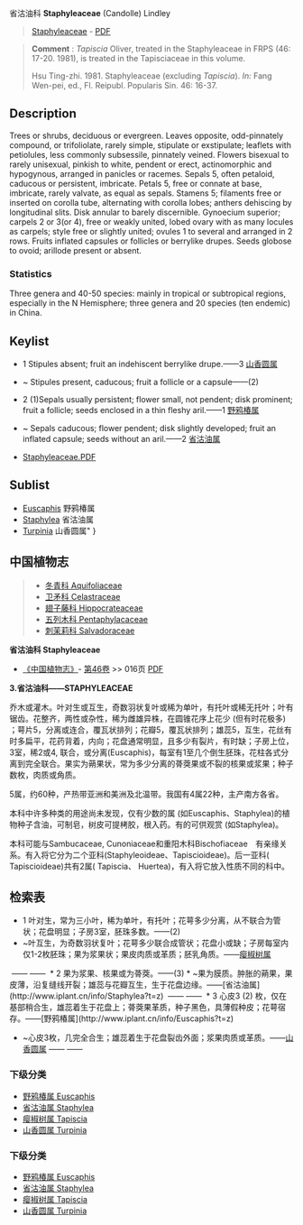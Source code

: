省沽油科 **Staphyleaceae** (Candolle) Lindley

> [Staphyleaceae](http://www.iplant.cn/info/Staphyleaceae?t=foc) - [PDF](http://www.iplant.cn/foc/pdf/Staphyleaceae.pdf)


> **Comment** : 
> *Tapiscia* Oliver, treated in the Staphyleaceae in FRPS (46: 17-20. 1981), is treated in the Tapisciaceae in this volume.
>
> Hsu Ting-zhi. 1981. Staphyleaceae (excluding *Tapiscia*). *In:* Fang Wen-pei, ed., Fl. Reipubl. Popularis Sin. 46: 16-37.

## Description

Trees or shrubs, deciduous or evergreen. Leaves opposite, odd-pinnately compound, or trifoliolate, rarely simple, stipulate or exstipulate; leaflets with petiolules, less commonly subsessile, pinnately veined. Flowers bisexual to rarely unisexual, pinkish to white, pendent or erect, actinomorphic and hypogynous, arranged in panicles or racemes. Sepals 5, often petaloid, caducous or persistent, imbricate. Petals 5, free or connate at base, imbricate, rarely valvate, as equal as sepals. Stamens 5; filaments free or inserted on corolla tube, alternating with corolla lobes; anthers dehiscing by longitudinal slits. Disk annular to barely discernible. Gynoecium superior; carpels 2 or 3(or 4), free or weakly united, lobed ovary with as many locules as carpels; style free or slightly united; ovules 1 to several and arranged in 2 rows. Fruits inflated capsules or follicles or berrylike drupes. Seeds globose to ovoid; arillode present or absent.



### Statistics
Three genera and 40-50 species: mainly in tropical or subtropical regions, especially in the N Hemisphere; three genera and 20 species (ten endemic) in China.


## Keylist

* 1 Stipules absent; fruit an indehiscent berrylike drupe.——3 [山香圆属](http://www.iplant.cn/info/Turpinia?t=foc)
* ~ Stipules present, caducous; fruit a follicle or a capsule——(2)

* 2 (1)Sepals usually persistent; flower small, not pendent; disk prominent; fruit a follicle; seeds enclosed in a thin fleshy aril.——1 [野鸦椿属](http://www.iplant.cn/info/Euscaphis?t=foc)
* ~ Sepals caducous; flower pendent; disk slightly developed; fruit an inflated capsule; seeds without an aril.——2 [省沽油属](http://www.iplant.cn/info/Staphylea?t=foc)


* [Staphyleaceae.PDF](http://www.iplant.cn/foc/pdf/Staphyleaceae.pdf)

## Sublist

* [Euscaphis](http://www.iplant.cn/info/Euscaphis?t=foc)
 野鸦椿属
* [Staphylea](http://www.iplant.cn/info/Staphylea?t=foc)
 省沽油属
* [Turpinia](http://www.iplant.cn/info/Turpinia?t=foc) 山香圆属"
}

## 中国植物志

> * [冬青科  Aquifoliaceae](Aquifoliaceae-冬青科.md)
> * [卫矛科  Celastraceae](Celastraceae-卫矛科.md)
> * [翅子藤科  Hippocrateaceae](http://www.iplant.cn/info/Hippocrateaceae?t=z)
> * [五列木科  Pentaphylacaceae](http://www.iplant.cn/info/Pentaphylacaceae?t=z)
> * [刺茉莉科  Salvadoraceae](http://www.iplant.cn/info/Salvadoraceae?t=z)


**省沽油科 Staphyleaceae**

* [《中国植物志》](http://www.iplant.cn/frps)- [第46卷](http://www.iplant.cn/frps/vol/46) >> 016页 [PDF](http://www.iplant.cn/frps/pdf/46/016z.pdf)


**3.省沽油科——STAPHYLEACEAE**

乔木或灌木。叶对生或互生，奇数羽状复叶或稀为单叶，有托叶或稀无托叶；叶有锯齿。花整齐，两性或杂性，稀为雌雄异株，在圆锥花序上花少 (但有时花极多) ；萼片5，分离或连合，覆瓦状排列；花瓣5，覆瓦状排列；雄蕊5，互生，花丝有时多扁平，花药背着，内向；花盘通常明显，且多少有裂片，有时缺；子房上位，3室，稀2或4, 联合，或分离(Euscaphis)，每室有1至几个倒生胚珠，花柱各式分离到完全联合。果实为蒴果状，常为多少分离的蓇葖果或不裂的核果或浆果；种子数枚，肉质或角质。

5属，约60种，产热带亚洲和美洲及北温带。我国有4属22种，主产南方各省。

本科中许多种类的用途尚未发现，仅有少数的属 (如Euscaphis、Staphylea)的植物种子含油，可制皂，树皮可提栲胶，根入药。有的可供观赏 (如Staphylea)。

本科可能与Sambucaceae, Cunoniaceae和重阳木科Bischofiaceae　有亲缘关系。有入将它分为二个亚科(Staphyleoideae、Tapiscioideae)。后一亚科( Tapiscioideae)共有2属( Tapiscia、 Huertea)，有入将它放入性质不同的科中。

## 检索表

* 1 叶对生，常为三小叶，稀为单叶，有托叶；花萼多少分离，从不联合为管状；花盘明显；子房3室，胚珠多数。——(2)
* ~叶互生，为奇数羽状复叶；花萼多少联合成管状；花盘小或缺；子房每室内仅1-2枚胚珠；果为浆果状；果皮肉质或革质；胚乳角质。——[瘿椒树属](http://www.iplant.cn/info/Tapiscia?t=z)
</td></tr><tr><td>&nbsp;——&nbsp;——&nbsp;</td></tr>
* 2 果为浆果、核果或为蓇葖。——(3)
* ~果为膜质。肿胀的蒴果，果皮薄，沿复缝线开裂；雄蕊与花瓣互生，生于花盘边缘。——[省沽油属](http://www.iplant.cn/info/Staphylea?t=z)
</td></tr><tr><td>&nbsp;——&nbsp;——&nbsp;</td></tr>
* 3 心皮3 (2) 枚，仅在基部稍合生，雄蕊着生于花盘上；蓇葖果革质，种子黑色，具薄假种皮；花萼宿存。——[野鸦椿属](http://www.iplant.cn/info/Euscaphis?t=z)

* ~心皮3枚，几完全合生；雄蕊着生于花盘裂齿外面；浆果肉质或革质。——[山香圆属](http://www.iplant.cn/info/Turpinia?t=z)</td></tr><tr><td>&nbsp;——&nbsp;——&nbsp;</td></tr>
### 下级分类
* [野鸦椿属  Euscaphis](http://www.iplant.cn/info/Euscaphis?t=z)
* [省沽油属  Staphylea](http://www.iplant.cn/info/Staphylea?t=z)
* [瘿椒树属  Tapiscia](http://www.iplant.cn/info/Tapiscia?t=z)
* [山香圆属  Turpinia](http://www.iplant.cn/info/Turpinia?t=z)

### 下级分类
* [野鸦椿属  Euscaphis](http://www.iplant.cn/info/sp/Euscaphis?t=z)
* [省沽油属  Staphylea](http://www.iplant.cn/info/sp/Staphylea?t=z)
* [瘿椒树属  Tapiscia](http://www.iplant.cn/info/sp/Tapiscia?t=z)
* [山香圆属  Turpinia](http://www.iplant.cn/info/sp/Turpinia?t=z)
